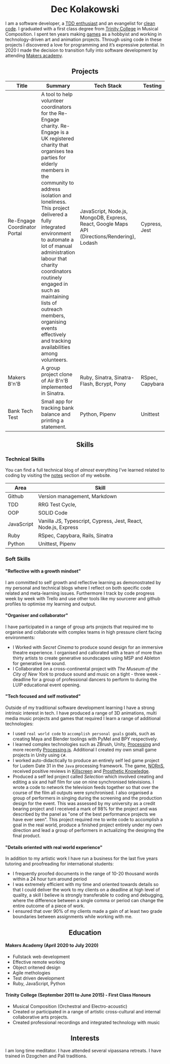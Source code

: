 <h1 align="center">Dec Kolakowski</h1>

I am a software developer, a [TDD enthusiast][tdd] and an evangelist for [clean code][solid]. I graduated with a first class degree from [Trinity College][trinity] in Musical Composition. I spent ten years making [games][ns] as a hobbyist and working in technology-driven art and animation projects. Through using code in these projects I discovered a love for programming and it’s expressive potential. In 2020 I made the decision to transition fully into software development by attending [Makers academy][makers].

[tdd]: http://agiledata.org/essays/tdd.html
[solid]: https://scotch.io/bar-talk/s-o-l-i-d-the-first-five-principles-of-object-oriented-design
[trinity]: https://www.trinitylaban.ac.uk/study/music/composition
[ns]: https://etomame.itch.io/norns
[makers]: https://makers.tech/

<h2 align="center">Projects</h2>

| Title | Summary | Tech Stack | Testing |
| --- | --- | --- | --- |
| Re-Engage Coordinator Portal | A tool to help volunteer coordinators for the Re-Engage charity. Re-Engage is a UK registered charity that organises tea parties for elderly members in the community to address isolation and loneliness. This project delivered a fully integrated environment to automate a lot of manual administration labour that charity coordinators routinely engaged in such as maintaining lists of outreach members, organising events effectively and tracking availabilities among volunteers. | JavaScript, Node.js, MongoDB, Express, React, Google Maps API (Directions/Rendering), Lodash | Cypress, Jest
| Makers B'n'B | A group project clone of Air B'n'B implemented in Sinatra. | Ruby, Sinatra, Sinatra-Flash, Bcrypt, Pony | RSpec, Capybara |
| Bank Tech Test | Small app for tracking bank balance and printing a statement. | Python, Pipenv | Unittest |

<h2 align="center">Skills</h2>

### Technical Skills

You can find a full technical blog of *almost* everything I've learned related to coding by visiting the [notes][notes] section of my website.

[notes]: https://dpwdec.github.io/notes

| Area | Skill |
| --- | ---
| Github | Version management, Markdown |
| TDD | RRG Test Cycle, 
| OOP | SOLID Code
| JavaScript | Vanilla JS, Typescript, Cypress, Jest, React, Node.js, Express |
| Ruby | RSpec, Capybara, Rails, Sinatra |
| Python | Unittest, Pipenv |

### Soft Skills

#### "Reflective with a growth mindset"
I am committed to self growth and reflective learning as demonostrated by my personal and technical blogs where I reflect on both specific code related and meta-learning issues. Furthermore I track by code progress week by week with Trello and use other tools like my sourcerer and github profiles to optimise my learning and output.

#### "Organiser and collaborator"
I have participated in a range of group arts projects that required me to organise and collaborate with complex teams in high pressure client facing environments:

 - I Worked with *Secret Cinema* to produce sound design for an immersive theatre experience. I organised and callorated with a team of more than thirty artists to create generative soundscapes using MSP and Ableton for generative live sound.
 - I Collaborated on a cross-continental project with *The Museum of the City of New York* to produce sound and music on a tight - three week - deadline for a group of professional dancers to perform to during the LUIP educational event opening.


 #### "Tech focused and self motivated"
Outside of my traditional software development learning I have a strong intrinsic interest in tech. I have produced a range of 3D animations, multi media music projects and games that required I learn a range of additional technologies:

- I used `real world code` to `accomplish personal goals` goals, such as creating Maya and Blender toolings with PyMel and BPY respectively.
- I learned complex technologies such as ZBrush, Unity, [Processing][pr] and more recently [Processing.js][p5]. Additional I created my own small game projects in Unity using `C#`.
- I worked auto-didactically to produce an entirely self led game project for Ludem Date 31 in the `Java` processing framework. The game, [NORnS][ns], received positive reviews in [Killscreen][ks] and [Prosthetic Knowledge][pk].
- Produced a self led project called *Selection* which involved creating and editing a six and half film for use on nine synchronised televisions. I wrote a code to network the television feeds together so that over the course of the film all outputs were synchronised. I also organised a group of performers in singing during the screening and the production design for the event. This was assessed by my university as a credit bearing project and I received a mark of 98% for the project and was described by the panel as "one of the best performance projects we have ever seen". This project required me to write code to accomplish a goal in the real world, produce a finished project entirely under my own direction and lead a group of performers in actualizing the designing the final product.


[p5]: https://p5js.org/
[pr]: https://processing.org/
[ks]: https://killscreen.com/previously/articles/play-your-food/
[pk]: https://prostheticknowledge.tumblr.com/post/104969137296/norns-trippy-game-by-declan-kolakowski-for-the


#### "Details oriented with real world experience"
In addition to my artistic work I have run a business for the last five years tutoring and proofreading for international students:

 -  I frequently proofed documents in the range of 10-20 thousand words within a 24 hour turn around period
 - I was extremely efficient with my time and oriented towards details so that I could deliver the work to my clients on a deadline at high level of quality, a skill I believe is strongly transferable to coding and debugging, where the difference between a single comma or period can change the entire outcome of a piece of work. 
 - I ensured that over 90% of my clients made a gain of at least two grade boundaries between assignments while working with me.


 <h2 align="center">Education</h2>

#### Makers Academy (April 2020 to July 2020)

- Fullstack web development
- Effective remote working
- Object oritened design
- Agile methologies
- Test driven development
- Ruby, JavaScript, Python

#### Trinity College (September 2011 to June 2015) - First Class Honours

- Musical Composition (Orchestral and Electro-acoustic)
- Created or participated in a range of artistic cross-cultural and internal collaborative arts projects.
- Created professional recordings and integrated technology with music

 <h2 align="center">Interests</h2>

I am long time meditator. I have attended several vipassana retreats. I have trained in Dzogchen and Pali traditions.